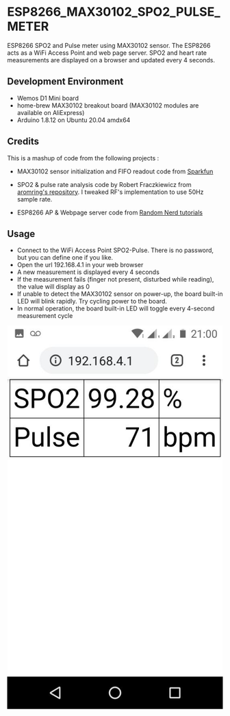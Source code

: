 # ESP8266_MAX30102_SPO2_PULSE_METER

ESP8266 SPO2 and Pulse meter using MAX30102 sensor. The ESP8266 acts as a WiFi Access Point and web page server. 
SPO2 and heart rate measurements are displayed on a browser and updated every 4 seconds.

## Development Environment

* Wemos D1 Mini board
* home-brew MAX30102 breakout board (MAX30102 modules are available on AliExpress)
* Arduino 1.8.12 on Ubuntu 20.04 amdx64

## Credits

This is a mashup of code from the following projects :

* MAX30102 sensor initialization and FIFO readout code from 
[Sparkfun](https://github.com/sparkfun/SparkFun_MAX3010x_Sensor_Library)

* SPO2 & pulse rate analysis code by  Robert Fraczkiewicz from 
[aromring's repository](https://github.com/aromring/MAX30102_by_RF). I tweaked RF's implementation to use 50Hz sample rate. 

* ESP8266 AP & Webpage server code from [Random Nerd tutorials](https://randomnerdtutorials.com/esp8266-nodemcu-access-point-ap-web-server/)

## Usage
* Connect to the WiFi Access Point SPO2-Pulse. There is no password, but you can define one if you like.
* Open the url 192.168.4.1 in your web browser
* A new measurement is displayed every 4 seconds
* If the measurement fails (finger not present, disturbed while reading), the value will display as 0
* If unable to detect the MAX30102 sensor on power-up, the board built-in LED will blink rapidly. Try cycling power to the board.
* In normal operation, the board built-in LED will toggle every 4-second measurement cycle

<img src="Screenshot.jpeg"/>
